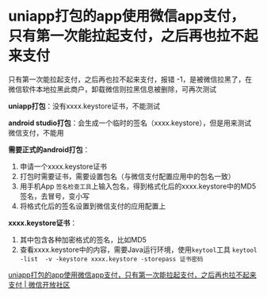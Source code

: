 # uniapp打包的app使用微信app支付，只有第一次能拉起支付，之后再也拉不起来支付

只有第一次能拉起支付，之后再也拉不起来支付，报错 -1，是被微信拉黑了，在微信软件本地拉黑此商户，卸载微信则拉黑信息被删除，可再次测试

**uniapp打包**：没有xxxx.keystore证书，不能测试

**android studio打包**：会生成一个临时的签名（xxxx.keystore），但是用来测试微信支付，不能用

**需要正式的android打包**：
1. 申请一个xxxx.keystore证书
2. 打包时需要证书，需要设置包名（与微信支付配置应用中的包名一致）
3. 用手机App `签名检查工具`上输入包名，得到格式化后的xxxx.keystore中的MD5签名，去冒号，变小写
4. 将格式化后的签名设置到微信支付的应用配置上

**xxxx.keystore证书**：
1. 其中包含各种加密格式的签名，比如MD5
2. 查看xxxx.keystore中的内容，需要Java运行环境，使用`keytool`工具
    `keytool -list  -v -keystore xxxx.keystore -storepass 证书密码`

[uniapp打包的app使用微信app支付，只有第一次能拉起支付，之后再也拉不起来支付 | 微信开放社区](https://developers.weixin.qq.com/community/pay/doc/000ac0418bc188d2038c0ddbf56800)